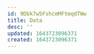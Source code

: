 ```yaml
---
id: 9Dbk7w5FshcmMFtmqdTWw
title: Data
desc: ''
updated: 1643723096371
created: 1643723096371
---
```



